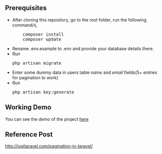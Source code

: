 ## Prerequisites
<ul>
<li>After cloning this repository, go to the root folder, run the following command/s,
<pre>
    composer install
    composer update</pre>
</li>
<li>Rename .env.example to .env and provide your database details there.</li>
<li>Run <pre>php artisan migrate</pre> </li>
<li>Enter some dummy data in users table <i>name</i> and <i>email</i> fields(5+ entries for pagination to work) </li>
<li>Run <pre>php artisan key:generate</pre> </li>
</ul>

## Working Demo
You can see the demo of the project <a href="http://demos.justlaravel.com/Pagination-in-Laravel/">here</a>

## Reference Post
<a href="http://justlaravel.com/pagination-in-laravel/">http://justlaravel.com/pagination-in-laravel/
</a>
